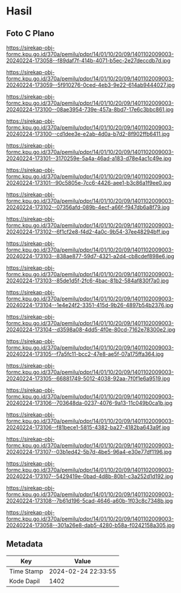 # Hasil

## Foto C Plano

https://sirekap-obj-formc.kpu.go.id/370a/pemilu/pdpr/14/01/10/20/09/1401102009003-20240224-173058--f89daf7f-414b-4071-b5ec-2e27deccdb7d.jpg

https://sirekap-obj-formc.kpu.go.id/370a/pemilu/pdpr/14/01/10/20/09/1401102009003-20240224-173059--5f910276-0ced-4eb3-9e22-614ab9444027.jpg

https://sirekap-obj-formc.kpu.go.id/370a/pemilu/pdpr/14/01/10/20/09/1401102009003-20240224-173100--08ae3954-739e-457a-8bd7-17e6c3bbc861.jpg

https://sirekap-obj-formc.kpu.go.id/370a/pemilu/pdpr/14/01/10/20/09/1401102009003-20240224-173100--cd1dee3e-e2ab-4d0a-b7d2-8f902ffb6411.jpg

https://sirekap-obj-formc.kpu.go.id/370a/pemilu/pdpr/14/01/10/20/09/1401102009003-20240224-173101--3170259e-5a4a-46ad-a183-d78e4ac1c49e.jpg

https://sirekap-obj-formc.kpu.go.id/370a/pemilu/pdpr/14/01/10/20/09/1401102009003-20240224-173101--90c5805e-7cc6-4426-aee1-b3c86a1f9ee0.jpg

https://sirekap-obj-formc.kpu.go.id/370a/pemilu/pdpr/14/01/10/20/09/1401102009003-20240224-173102--07356afd-089b-4ecf-a66f-f947db6a8f79.jpg

https://sirekap-obj-formc.kpu.go.id/370a/pemilu/pdpr/14/01/10/20/09/1401102009003-20240224-173102--6f1cf2e8-f4d2-4a0c-9b54-37ee48294bff.jpg

https://sirekap-obj-formc.kpu.go.id/370a/pemilu/pdpr/14/01/10/20/09/1401102009003-20240224-173103--838ae877-59d7-4321-a2d4-cb8cdef898e6.jpg

https://sirekap-obj-formc.kpu.go.id/370a/pemilu/pdpr/14/01/10/20/09/1401102009003-20240224-173103--85de1d5f-2fc6-4bac-81b2-584af830f7a0.jpg

https://sirekap-obj-formc.kpu.go.id/370a/pemilu/pdpr/14/01/10/20/09/1401102009003-20240224-173104--1e4e24f2-3351-415d-9b26-4897b54b2376.jpg

https://sirekap-obj-formc.kpu.go.id/370a/pemilu/pdpr/14/01/10/20/09/1401102009003-20240224-173104--d3598a08-4dd5-4f0e-80cd-7162e78300e2.jpg

https://sirekap-obj-formc.kpu.go.id/370a/pemilu/pdpr/14/01/10/20/09/1401102009003-20240224-173105--f7a5fc11-bcc2-47e8-ae5f-07a175ffa364.jpg

https://sirekap-obj-formc.kpu.go.id/370a/pemilu/pdpr/14/01/10/20/09/1401102009003-20240224-173105--66881749-5012-4038-92aa-7f0f1e6a9519.jpg

https://sirekap-obj-formc.kpu.go.id/370a/pemilu/pdpr/14/01/10/20/09/1401102009003-20240224-173106--703648da-0237-4076-9a13-11c049b0ca1b.jpg

https://sirekap-obj-formc.kpu.go.id/370a/pemilu/pdpr/14/01/10/20/09/1401102009003-20240224-173106--f81bece1-5815-4382-ba27-4182ba643a9f.jpg

https://sirekap-obj-formc.kpu.go.id/370a/pemilu/pdpr/14/01/10/20/09/1401102009003-20240224-173107--03b1ed42-5b7d-4be5-96a4-e30e77df1196.jpg

https://sirekap-obj-formc.kpu.go.id/370a/pemilu/pdpr/14/01/10/20/09/1401102009003-20240224-173107--5429419e-0bad-4d8b-80b1-c3a252d1d192.jpg

https://sirekap-obj-formc.kpu.go.id/370a/pemilu/pdpr/14/01/10/20/09/1401102009003-20240224-173108--7b61d196-5cad-4646-a60b-1f03c8c7348b.jpg

https://sirekap-obj-formc.kpu.go.id/370a/pemilu/pdpr/14/01/10/20/09/1401102009003-20240224-173058--301a26e8-dab5-4280-b58a-f0242158a305.jpg


## Metadata

| Key        | Value               |
| ---------- | ------------------- |
| Time Stamp | 2024-02-24 22:33:55 |
| Kode Dapil | 1402                |



